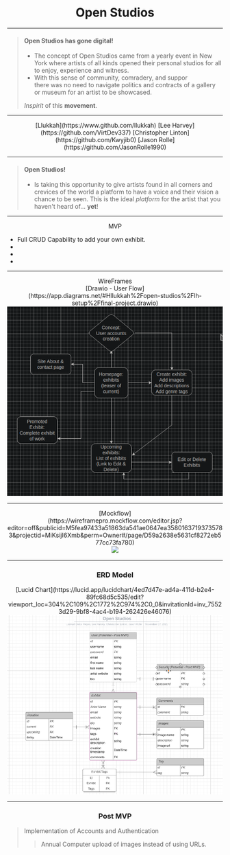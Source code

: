 # <h1><b><div align="center">Open Studios</div></b></h1>

---
  
> #### Open Studios has gone digital!
>
> - The concept of Open Studios came from a yearly event in New York where artists of all kinds opened their personal studios for all to enjoy, experience and witness. 
> - With this sense of community, comradery, and suppor <br> 
    there was no need to navigate politics and contracts of a gallery or museum for an artist to be showcased.
>  
>*Inspirit* of this **movement**.

---

<div align="center">
  [Llukkah](https://www.github.com/llukkah)
  [Lee Harvey](https://github.com/VirtDev337)
  [Christopher Linton](https://github.com/Kwyjib0)
  [Jason Rolle](https://github.com/JasonRolle1990)
</div>
  
 ---
  
> #### Open Studios!
>
> - Is taking this opportunity to give artists found in all corners and crevices of the world a platform to have a voice and their vision a chance to be seen.
> This is the ideal *platform* for the artist that you haven't heard of... **yet**!
>
>
---
  
 <div align="center">MVP</div>

- Full CRUD Capability to add your own exhibit.
- 
- 
- 

---

<div align="center">WireFrames</div>

<div align="center">[Drawio - User Flow]</div>
  
<div align="center">(https://app.diagrams.net/#Hllukkah%2Fopen-studios%2Flh-setup%2Ffinal-project.drawio)</div>

<div align="center"><img src="Site-Flow.png"/></div>

---

<div align="center">[Mockflow]</div>
  
<div align="center">(https://wireframepro.mockflow.com/editor.jsp?editor=off&publicid=M5fea97433a51863da541ae0647ea35801637193735783&projectid=MiKsijI6Xmb&perm=Owner#/page/D59a2638e5631cf8272eb577cc73fa780)</div>

<div align="center"><img src="mockflow.png"/></div>

---

<div align="center"><h3> ERD Model </h3></div>

<div align="center">[Lucid Chart](https://lucid.app/lucidchart/4ed7d47e-ad4a-411d-b2e4-89fc68d5c535/edit?viewport_loc=304%2C109%2C1772%2C974%2C0_0&invitationId=inv_75523d29-9bf8-4ac4-b194-262426e46076)</div>

<div align="center"><img src="ERD-Flow.png"/></div>
  
--- 
  
<div align="center"><h3> Post MVP </h3></div>
  
>Implementation of Accounts and Authentication
>
>>Annual Computer upload of images instead of using URLs.
